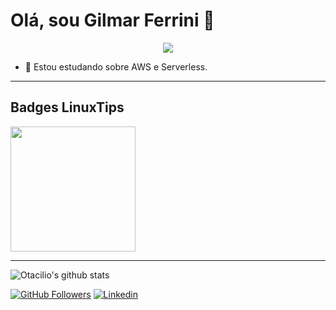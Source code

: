 # Olá, sou Gilmar Ferrini 👋

<p align="center">
  <a href="https://skillicons.dev">
    <img src="https://skillicons.dev/icons?i=html,css,js,ts,jest,angular,react,nodejs,graphql,gcp,git,github,linux,vscode,mysql,postgres" />
  </a>
</p>

- 🌱 Estou estudando sobre AWS e Serverless.
<hr />

<div>
  <h2>Badges LinuxTips</h2>
  <img style="height: 200px; width: 200px;" src="https://user-images.githubusercontent.com/51804511/190870166-5db9aeff-a67e-4aad-b2a6-a2f60238082c.png" />
</div>
<hr />

![Otacilio's github stats](https://github-readme-stats.vercel.app/api?username=gilmarferrini&show_icons=true&theme=radical)

[![GitHub Followers](https://img.shields.io/github/followers/gilmarferrini?style=flat&labelColor=0D0D0D&logo=Github&Color=white)](https://github.com/gilmarferrini)
[![Linkedin](https://img.shields.io/badge/-LinkedIn-060606?style=flat&labelColor=0D0D0D&logo=Linkedin&Color=white)](https://www.linkedin.com/in/gilmarferrini/)
